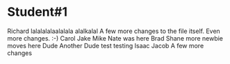 # Student#1
Richard lalalalalaalalala
alalkalal
A few more changes to the file itself.
Even more changes. :-)
Carol
Jake 
Mike 
Nate was here
Brad
Shane
more newbie moves here
Dude
Another Dude test
testing
Isaac
Jacob
A few more changes